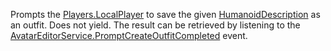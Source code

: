 Prompts the [Players.LocalPlayer](https://developer.roblox.com/en-us/api-reference/property/Players/LocalPlayer) to save the given [HumanoidDescription](https://developer.roblox.com/en-us/api-reference/class/HumanoidDescription) as an outfit. Does not yield. The result can be retrieved by listening to the [AvatarEditorService.PromptCreateOutfitCompleted](https://developer.roblox.com/en-us/api-reference/event/AvatarEditorService/PromptCreateOutfitCompleted) event.